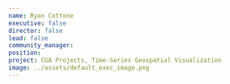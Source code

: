 ```yaml
---
name: Ryan Cottone
executive: false
director: false
lead: false
community_manager: 
position:  
project: CGA Projects, Time-Series Geospatial Visualization
image: ../assets/default_exec_image.png
---
```

